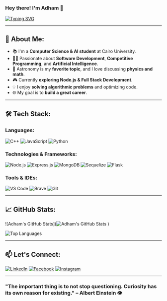 ### Hey there! I'm Adham 🌟

[![Typing SVG](https://readme-typing-svg.herokuapp.com?font=Fira+Code&pause=1000&color=4A90E2&width=435&lines=Computer+Science+Student;AI+Enthusiast;Aspiring+Software+Engineer;Loves+Astronomy+%26+Math)](https://git.io/typing-svg)

---

## 🚀 About Me:

- 📚 I'm a **Computer Science & AI student** at Cairo University.
- 👨‍💻 Passionate about **Software Development**, **Competitive Programming**, and **Artificial Intelligence**.
- 🌌 Astronomy is my **favorite topic**, and I love discussing **physics and math**.
- 🎮 Currently **exploring Node.js & Full Stack Development**.
- 💡 I enjoy **solving algorithmic problems** and optimizing code.
- 🌐 My goal is to **build a great career**.

---

## 🛠️ Tech Stack:

### **Languages:**
![C++](https://img.shields.io/badge/C++-00599C?style=for-the-badge&logo=cplusplus&logoColor=white)
![JavaScript](https://img.shields.io/badge/JavaScript-F7DF1E?style=for-the-badge&logo=javascript&logoColor=black)
![Python](https://img.shields.io/badge/Python-3776AB?style=for-the-badge&logo=python&logoColor=white)

### **Technologies & Frameworks:**
![Node.js](https://img.shields.io/badge/Node.js-339933?style=for-the-badge&logo=nodedotjs&logoColor=white)
![Express.js](https://img.shields.io/badge/Express.js-000000?style=for-the-badge&logo=express&logoColor=white)
![MongoDB](https://img.shields.io/badge/MongoDB-47A248?style=for-the-badge&logo=mongodb&logoColor=white)
![Sequelize](https://img.shields.io/badge/Sequelize-52B0E7?style=for-the-badge&logo=sequelize&logoColor=white)
![Flask](https://img.shields.io/badge/Flask-000000?style=for-the-badge&logo=flask&logoColor=white)

### **Tools & IDEs:**
![VS Code](https://img.shields.io/badge/VS%20Code-007ACC?style=for-the-badge&logo=visualstudiocode&logoColor=white)
![Brave](https://img.shields.io/badge/Brave-BF1A2F?style=for-the-badge&logo=brave&logoColor=white)
![Git](https://img.shields.io/badge/Git-F05032?style=for-the-badge&logo=git&logoColor=white)

---

## 📈 GitHub Stats:

![Adham's GitHub Stats](![Adham's GitHub Stats](https://github-readme-stats.vercel.app/api?username=kingghallab&show_icons=true&theme=radical&count_private=true)
)

![Top Languages](https://github-readme-stats.vercel.app/api/top-langs/?username=kingghallab&layout=compact&theme=radical&count_private=true)


---

## 📫 Let's Connect:

[![LinkedIn](https://img.shields.io/badge/LinkedIn-0A66C2?style=for-the-badge&logo=linkedin&logoColor=white)](https://www.linkedin.com/in/adhamghallab)
[![Facebook](https://img.shields.io/badge/Facebook-1877F2?style=for-the-badge&logo=facebook&logoColor=white)](https://facebook.com/adhamghallab)
[![Instagram](https://img.shields.io/badge/Instagram-E4405F?style=for-the-badge&logo=instagram&logoColor=white)](https://instagram.com/adhamghallab)
<!-- [![Twitter](https://img.shields.io/badge/Twitter-1DA1F2?style=for-the-badge&logo=twitter&logoColor=white)](https://twitter.com/adham)
[![LeetCode](https://img.shields.io/badge/LeetCode-FFA116?style=for-the-badge&logo=leetcode&logoColor=white)](https://leetcode.com/adham)
-->
---

### "The important thing is to not stop questioning. Curiosity has its own reason for existing." – Albert Einstein 👁️

